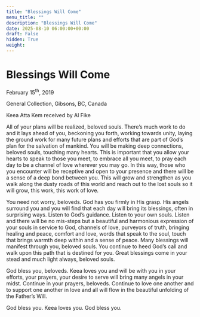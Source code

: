 ```yaml
---
title: "Blessings Will Come"
menu_title: ""
description: "Blessings Will Come"
date: 2025-08-10 06:00:00+00:00
draft: False
hidden: True
weight:
---
```

# Blessings Will Come

February 15<sup>th</sup>, 2019

General Collection, Gibsons, BC, Canada

Keea Atta Kem received by Al Fike

All of your plans will be realized, beloved souls. There’s much work to do and it lays ahead of you, beckoning you forth, working towards unity, laying the ground work for many future plans and efforts that are part of God’s plan for the salvation of mankind. You will be making deep connections, beloved souls, touching many hearts. This is important that you allow your hearts to speak to those you meet, to embrace all you meet, to pray each day to be a channel of love wherever you may go. In this way, those who you encounter will be receptive and open to your presence and there will be a sense of a deep bond between you. This will grow and strengthen as you walk along the dusty roads of this world and reach out to the lost souls so it will grow, this work, this work of love.

You need not worry, beloveds. God has you firmly in His grasp. His angels surround you and you will find that each day will bring its blessings, often in surprising ways. Listen to God’s guidance. Listen to your own souls. Listen and there will be no mis-steps but a beautiful and harmonious expression of your souls in service to God, channels of love, purveyors of truth, bringing healing and peace, comfort and love, words that speak to the soul, touch that brings warmth deep within and a sense of peace. Many blessings will manifest through you, beloved souls. You continue to heed God’s call and walk upon this path that is destined for you. Great blessings come in your stead and much light always, beloved souls.

God bless you, beloveds. Keea loves you and will be with you in your efforts, your prayers, your desire to serve will bring many angels in your midst. Continue in your prayers, beloveds. Continue to love one another and to support one another in love and all will flow in the beautiful unfolding of the Father’s Will.

God bless you. Keea loves you. God bless you.

